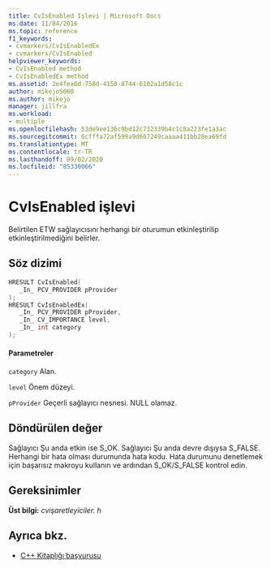 ```yaml
---
title: CvIsEnabled Işlevi | Microsoft Docs
ms.date: 11/04/2016
ms.topic: reference
f1_keywords:
- cvmarkers/CvIsEnabledEx
- cvmarkers/CvIsEnabled
helpviewer_keywords:
- CvIsEnabled method
- CvIsEnabledEx method
ms.assetid: 2e4fea6d-758d-4150-8744-6102a1d58c1c
author: mikejo5000
ms.author: mikejo
manager: jillfra
ms.workload:
- multiple
ms.openlocfilehash: 53de9ee136c9bd12c732339b4c1c8a223fe1a3ac
ms.sourcegitcommit: 6cfffa72af599a9d667249caaaa411bb28ea69fd
ms.translationtype: MT
ms.contentlocale: tr-TR
ms.lasthandoff: 09/02/2020
ms.locfileid: "85330066"
---
```

# <a name="cvisenabled-function"></a>CvIsEnabled işlevi
Belirtilen ETW sağlayıcısını herhangi bir oturumun etkinleştirilip etkinleştirilmediğini belirler.

## <a name="syntax"></a>Söz dizimi

```C
HRESULT CvIsEnabled(
   _In_ PCV_PROVIDER pProvider
);
HRESULT CvIsEnabledEx(
   _In_ PCV_PROVIDER pProvider,
   _In_ CV_IMPORTANCE level,
   _In_ int category
);
```

#### <a name="parameters"></a>Parametreler
 `category` Alan.

 `level` Önem düzeyi.

 `pProvider` Geçerli sağlayıcı nesnesi. NULL olamaz.

## <a name="return-value"></a>Döndürülen değer
 Sağlayıcı Şu anda etkin ise S_OK. Sağlayıcı Şu anda devre dışıysa S_FALSE. Herhangi bir hata olması durumunda hata kodu. Hata durumunu denetlemek için başarısız makroyu kullanın ve ardından S_OK/S_FALSE kontrol edin.

## <a name="requirements"></a>Gereksinimler
 **Üst bilgi:** *cvişaretleyiciler. h*

## <a name="see-also"></a>Ayrıca bkz.
- [C++ Kitaplığı başvurusu](../profiling/cpp-library-reference.md)